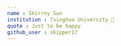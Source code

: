 ```yaml
---
name : Skirrey Sun
institution : Tsinghua University 🚩
quote : Just to be happy
github_user : skipper17
---
```

